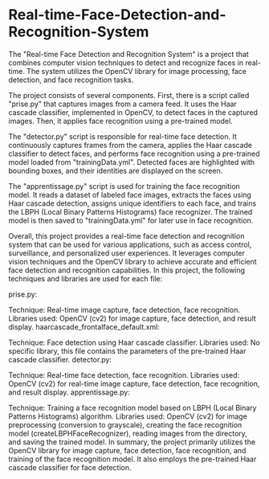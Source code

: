 # Real-time-Face-Detection-and-Recognition-System
The "Real-time Face Detection and Recognition System" is a project that combines computer vision techniques to detect and recognize faces in real-time. The system utilizes the OpenCV library for image processing, face detection, and face recognition tasks.

The project consists of several components. First, there is a script called "prise.py" that captures images from a camera feed. It uses the Haar cascade classifier, implemented in OpenCV, to detect faces in the captured images. Then, it applies face recognition using a pre-trained model.

The "detector.py" script is responsible for real-time face detection. It continuously captures frames from the camera, applies the Haar cascade classifier to detect faces, and performs face recognition using a pre-trained model loaded from "trainingData.yml". Detected faces are highlighted with bounding boxes, and their identities are displayed on the screen.

The "apprentissage.py" script is used for training the face recognition model. It reads a dataset of labeled face images, extracts the faces using Haar cascade detection, assigns unique identifiers to each face, and trains the LBPH (Local Binary Patterns Histograms) face recognizer. The trained model is then saved to "trainingData.yml" for later use in face recognition.

Overall, this project provides a real-time face detection and recognition system that can be used for various applications, such as access control, surveillance, and personalized user experiences. It leverages computer vision techniques and the OpenCV library to achieve accurate and efficient face detection and recognition capabilities.
In this project, the following techniques and libraries are used for each file:

prise.py:

Technique: Real-time image capture, face detection, face recognition.
Libraries used: OpenCV (cv2) for image capture, face detection, and result display.
haarcascade_frontalface_default.xml:

Technique: Face detection using Haar cascade classifier.
Libraries used: No specific library, this file contains the parameters of the pre-trained Haar cascade classifier.
detector.py:

Technique: Real-time face detection, face recognition.
Libraries used: OpenCV (cv2) for real-time image capture, face detection, face recognition, and result display.
apprentissage.py:

Technique: Training a face recognition model based on LBPH (Local Binary Patterns Histograms) algorithm.
Libraries used: OpenCV (cv2) for image preprocessing (conversion to grayscale), creating the face recognition model (createLBPHFaceRecognizer), reading images from the directory, and saving the trained model.
In summary, the project primarily utilizes the OpenCV library for image capture, face detection, face recognition, and training of the face recognition model. It also employs the pre-trained Haar cascade classifier for face detection.
